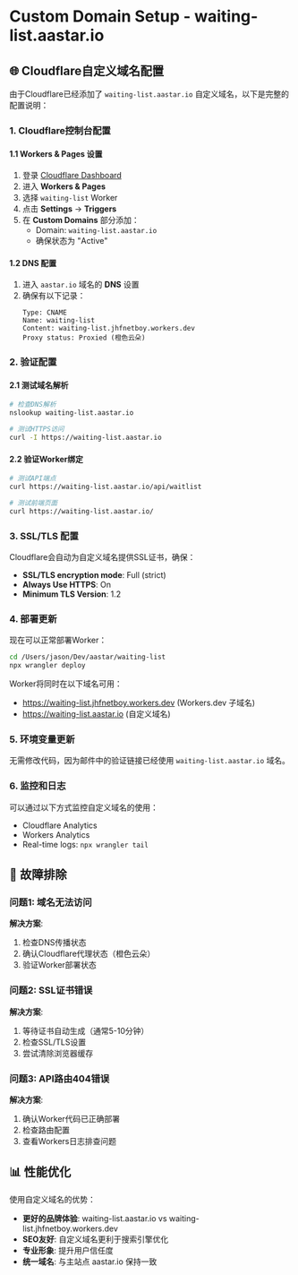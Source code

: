 # Custom Domain Setup - waiting-list.aastar.io

## 🌐 Cloudflare自定义域名配置

由于Cloudflare已经添加了 `waiting-list.aastar.io` 自定义域名，以下是完整的配置说明：

### 1. Cloudflare控制台配置

#### 1.1 Workers & Pages 设置
1. 登录 [Cloudflare Dashboard](https://dash.cloudflare.com)
2. 进入 **Workers & Pages**
3. 选择 `waiting-list` Worker
4. 点击 **Settings** → **Triggers**
5. 在 **Custom Domains** 部分添加：
   - Domain: `waiting-list.aastar.io`
   - 确保状态为 "Active"

#### 1.2 DNS 配置
1. 进入 `aastar.io` 域名的 **DNS** 设置
2. 确保有以下记录：
   ```
   Type: CNAME
   Name: waiting-list
   Content: waiting-list.jhfnetboy.workers.dev
   Proxy status: Proxied (橙色云朵)
   ```

### 2. 验证配置

#### 2.1 测试域名解析
```bash
# 检查DNS解析
nslookup waiting-list.aastar.io

# 测试HTTPS访问
curl -I https://waiting-list.aastar.io
```

#### 2.2 验证Worker绑定
```bash
# 测试API端点
curl https://waiting-list.aastar.io/api/waitlist

# 测试前端页面
curl https://waiting-list.aastar.io/
```

### 3. SSL/TLS 配置

Cloudflare会自动为自定义域名提供SSL证书，确保：
- **SSL/TLS encryption mode**: Full (strict)
- **Always Use HTTPS**: On
- **Minimum TLS Version**: 1.2

### 4. 部署更新

现在可以正常部署Worker：
```bash
cd /Users/jason/Dev/aastar/waiting-list
npx wrangler deploy
```

Worker将同时在以下域名可用：
- https://waiting-list.jhfnetboy.workers.dev (Workers.dev 子域名)
- https://waiting-list.aastar.io (自定义域名)

### 5. 环境变量更新

无需修改代码，因为邮件中的验证链接已经使用 `waiting-list.aastar.io` 域名。

### 6. 监控和日志

可以通过以下方式监控自定义域名的使用：
- Cloudflare Analytics
- Workers Analytics
- Real-time logs: `npx wrangler tail`

## 🔧 故障排除

### 问题1: 域名无法访问
**解决方案**:
1. 检查DNS传播状态
2. 确认Cloudflare代理状态（橙色云朵）
3. 验证Worker部署状态

### 问题2: SSL证书错误
**解决方案**:
1. 等待证书自动生成（通常5-10分钟）
2. 检查SSL/TLS设置
3. 尝试清除浏览器缓存

### 问题3: API路由404错误
**解决方案**:
1. 确认Worker代码已正确部署
2. 检查路由配置
3. 查看Workers日志排查问题

## 📊 性能优化

使用自定义域名的优势：
- **更好的品牌体验**: waiting-list.aastar.io vs waiting-list.jhfnetboy.workers.dev
- **SEO友好**: 自定义域名更利于搜索引擎优化
- **专业形象**: 提升用户信任度
- **统一域名**: 与主站点 aastar.io 保持一致

